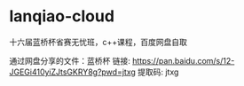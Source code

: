 # lanqiao-cloud
十六届蓝桥杯省赛无忧班，c++课程，百度网盘自取

通过网盘分享的文件：蓝桥杯
链接: https://pan.baidu.com/s/12-JGEGi410yiZJtsGKRY8g?pwd=jtxg 提取码: jtxg
